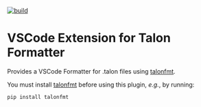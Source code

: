[![build](https://github.com/wenkokke/talonfmt-vscode/actions/workflows/build.yml/badge.svg)](https://github.com/wenkokke/talonfmt-vscode/actions/workflows/build.yml)

# VSCode Extension for Talon Formatter

Provides a VSCode Formatter for .talon files using [talonfmt](https://github.com/wenkokke/talonfmt#readme).

You must install [talonfmt](https://github.com/wenkokke/talonfmt#readme) before using this plugin, _e.g._, by running:
```bash
pip install talonfmt
```
